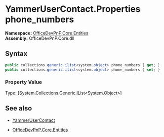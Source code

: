 # YammerUserContact.Properties phone_numbers
**Namespace:** [OfficeDevPnP.Core.Entities](OfficeDevPnP.Core.Entities.md)  
**Assembly:** OfficeDevPnP.Core.dll  
## Syntax
```C#
public collections.generic.ilist<system.object> phone_numbers { get; }
public collections.generic.ilist<system.object> phone_numbers { set; }
```

### Property Value
Type: [System.Collections.Generic.IList<System.Object>] 

## See also
- [YammerUserContact](YammerUserContact.md) 

- [OfficeDevPnP.Core.Entities](OfficeDevPnP.Core.Entities.md)

